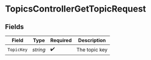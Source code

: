 # TopicsControllerGetTopicRequest


## Fields

| Field              | Type               | Required           | Description        |
| ------------------ | ------------------ | ------------------ | ------------------ |
| `TopicKey`         | *string*           | :heavy_check_mark: | The topic key      |